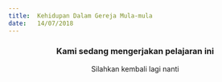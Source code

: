 ```yaml
---
title:  Kehidupan Dalam Gereja Mula-mula
date:   14/07/2018
---
```


### <center>Kami sedang mengerjakan pelajaran ini</center>
<center>Silahkan kembali lagi nanti</center>